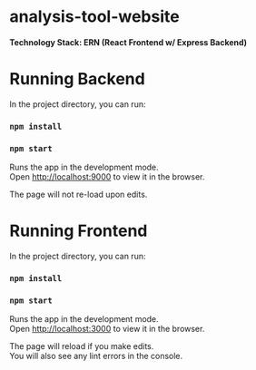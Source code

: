 # analysis-tool-website

#### Technology Stack: ERN (React Frontend w/ Express Backend)

# Running Backend

In the project directory, you can run:

### `npm install`
### `npm start`

Runs the app in the development mode.\
Open [http://localhost:9000](http://localhost:9000) to view it in the browser.

The page will not re-load upon edits. 

# Running Frontend

In the project directory, you can run:

### `npm install`
### `npm start`

Runs the app in the development mode.\
Open [http://localhost:3000](http://localhost:3000) to view it in the browser.

The page will reload if you make edits.\
You will also see any lint errors in the console.
